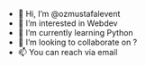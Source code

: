 - 👋 Hi, I’m @ozmustafalevent
- 👀 I’m interested in Webdev
- 🌱 I’m currently learning Python
- 💞️ I’m looking to collaborate on ?
- 📫 You can reach via email

<!---
ozmustafalevent/ozmustafalevent is a ✨ special ✨ repository because its `README.md` (this file) appears on your GitHub profile.
You can click the Preview link to take a look at your changes.
--->
